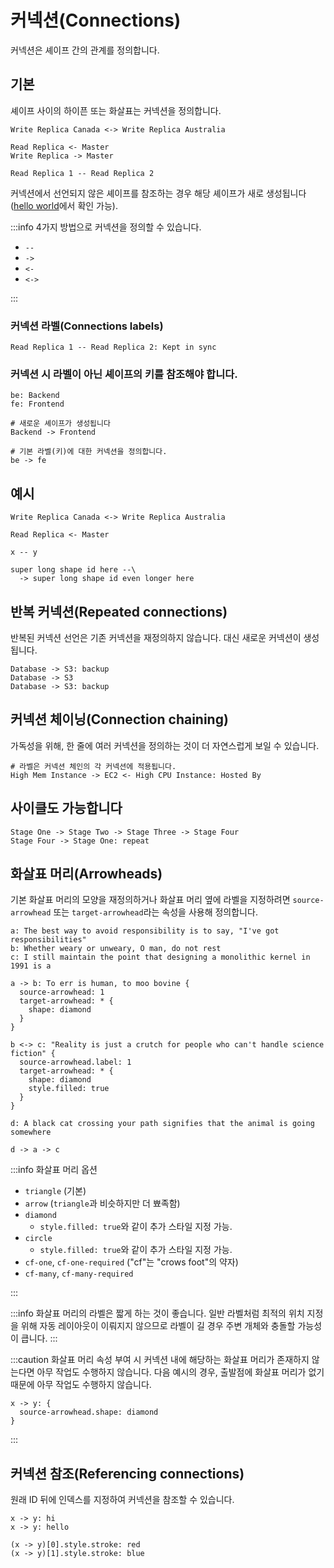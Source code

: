 # 커넥션(Connections)

커넥션은 셰이프 간의 관계를 정의합니다.

## 기본

셰이프 사이의 하이픈 또는 화살표는 커넥션을 정의합니다.

```d2
Write Replica Canada <-> Write Replica Australia

Read Replica <- Master
Write Replica -> Master

Read Replica 1 -- Read Replica 2
```

커넥션에서 선언되지 않은 셰이프를 참조하는 경우 해당 셰이프가 새로 생성됩니다([hello world](hello-world.md)에서 확인 가능).

:::info
4가지 방법으로 커넥션을 정의할 수 있습니다.

- `--`
- `->`
- `<-`
- `<->`

:::

### 커넥션 라벨(Connections labels)

```d2
Read Replica 1 -- Read Replica 2: Kept in sync
```

### 커넥션 시 라벨이 아닌 셰이프의 키를 참조해야 합니다.

```d2
be: Backend
fe: Frontend

# 새로운 셰이프가 생성됩니다
Backend -> Frontend

# 기본 라벨(키)에 대한 커넥션을 정의합니다.
be -> fe
```

## 예시

```d2
Write Replica Canada <-> Write Replica Australia

Read Replica <- Master

x -- y

super long shape id here --\
  -> super long shape id even longer here
```

<div className="embedSVG" dangerouslySetInnerHTML={{__html: require('@site/static/img/generated/connections-1.svg2')}}></div>

## 반복 커넥션(Repeated connections)

반복된 커넥션 선언은 기존 커넥션을 재정의하지 않습니다.
대신 새로운 커넥션이 생성됩니다.

```d2
Database -> S3: backup
Database -> S3
Database -> S3: backup
```

<div className="embedSVG" dangerouslySetInnerHTML={{__html: require('@site/static/img/generated/connections-2.svg2')}}></div>

## 커넥션 체이닝(Connection chaining)

가독성을 위해, 한 줄에 여러 커넥션을 정의하는 것이 더 자연스럽게 보일 수 있습니다.

```d2
# 라벨은 커넥션 체인의 각 커넥션에 적용됩니다.
High Mem Instance -> EC2 <- High CPU Instance: Hosted By
```

<div className="embedSVG" dangerouslySetInnerHTML={{__html: require('@site/static/img/generated/connections-3.svg2')}}></div>

## 사이클도 가능합니다

```d2
Stage One -> Stage Two -> Stage Three -> Stage Four
Stage Four -> Stage One: repeat
```

<div className="embedSVG" dangerouslySetInnerHTML={{__html: require('@site/static/img/generated/connections-4.svg2')}}></div>

## 화살표 머리(Arrowheads)

기본 화살표 머리의 모양을 재정의하거나 화살표 머리 옆에 라벨을 지정하려면 `source-arrowhead` 또는 `target-arrowhead`라는 속성을 사용해 정의합니다.

```d2
a: The best way to avoid responsibility is to say, "I've got responsibilities"
b: Whether weary or unweary, O man, do not rest
c: I still maintain the point that designing a monolithic kernel in 1991 is a

a -> b: To err is human, to moo bovine {
  source-arrowhead: 1
  target-arrowhead: * {
    shape: diamond
  }
}

b <-> c: "Reality is just a crutch for people who can't handle science fiction" {
  source-arrowhead.label: 1
  target-arrowhead: * {
    shape: diamond
    style.filled: true
  }
}

d: A black cat crossing your path signifies that the animal is going somewhere

d -> a -> c
```

<div className="embedSVG" dangerouslySetInnerHTML={{__html: require('@site/static/img/generated/connections-5.svg2')}}></div>

:::info 화살표 머리 옵션

- `triangle` (기본)
- `arrow` (`triangle`과 비슷하지만 더 뾰족함)
- `diamond`
  - `style.filled: true`와 같이 추가 스타일 지정 가능.
- `circle`
  - `style.filled: true`와 같이 추가 스타일 지정 가능.
- `cf-one`, `cf-one-required` ("cf"는 "crows foot"의 약자)
- `cf-many`, `cf-many-required`

:::

:::info
화살표 머리의 라벨은 짧게 하는 것이 좋습니다.
일반 라벨처럼 최적의 위치 지정을 위해 자동 레이아웃이 이뤄지지 않으므로 라벨이 길 경우 주변 개체와 충돌할 가능성이 큽니다.
:::

:::caution
화살표 머리 속성 부여 시 커넥션 내에 해당하는 화살표 머리가 존재하지 않는다면 아무 작업도 수행하지 않습니다.
다음 예시의 경우, 출발점에 화살표 머리가 없기 때문에 아무 작업도 수행하지 않습니다.

```d2
x -> y: {
  source-arrowhead.shape: diamond
}
```

:::

## 커넥션 참조(Referencing connections)

원래 ID 뒤에 인덱스를 지정하여 커넥션을 참조할 수 있습니다.

```d2
x -> y: hi
x -> y: hello

(x -> y)[0].style.stroke: red
(x -> y)[1].style.stroke: blue
```

<div className="embedSVG" dangerouslySetInnerHTML={{__html: require('@site/static/img/generated/connections-reference.svg2')}}></div>
